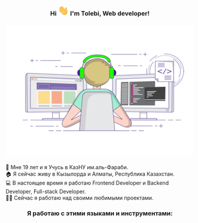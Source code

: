 <h3 align="center" style> Hi <img src="https://github.com/tolebijaksybai/tolebijaksybai/blob/master/Hi.gif" width="29px">  I'm Tolebi, Web developer!
</h3>

<h3 align="center">
    <img src="https://github.com/tolebijaksybai/tolebijaksybai/blob/master/Frontend.gif" alt="Coder GIF" width="500" height="350">
</h3>

🏢 Мне 19 лет и я Учусь в КазНУ им.аль-Фараби.<br/>
🏠 Я сейчас живу в Кызылорда и Алматы, Республика Казахстан.<br/>
‍💻 В настоящее время я работаю Frontend Developer и Backend Developer, Full-stack Developer.<br/>
👨‍💻‍ Сейчас я работаю над своими любимыми проектами.<br/>

<h3 align="center">Я работаю с этими языками и инструментами:</h3>


